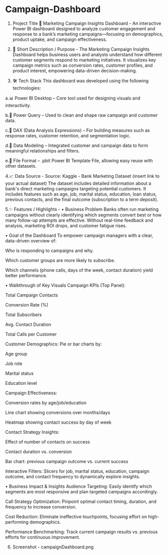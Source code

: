 # Campaign-Dashboard
1. Project Title
📣 Marketing Campaign Insights Dashboard - 
An interactive Power BI dashboard designed to analyze customer engagement and response to a bank’s marketing campaigns—focusing on demographics, product uptake, and campaign effectiveness.

2. 📌 Short Description / Purpose - 
The Marketing Campaign Insights Dashboard helps business users and analysts understand how different customer segments respond to marketing initiatives. It visualizes key campaign metrics such as conversion rates, customer profiles, and product interest, empowering data-driven decision-making.

3. 🛠️ Tech Stack
This dashboard was developed using the following technologies:

a.📊 Power BI Desktop – Core tool used for designing visuals and interactivity.

b.📂 Power Query – Used to clean and shape raw campaign and customer data.

c.🧠 DAX (Data Analysis Expressions) – For building measures such as response rates, customer retention, and segmentation logic.

d.📝 Data Modeling – Integrated customer and campaign data to form meaningful relationships and filters.

e.📁 File Format – .pbit Power BI Template File, allowing easy reuse with other datasets.

4.📈 Data Source - 
Source: Kaggle - Bank Marketing Dataset (insert link to your actual dataset)
The dataset includes detailed information about a bank's direct marketing campaigns targeting potential customers. It includes features such as age, job, marital status, education, loan status, previous contacts, and the final outcome (subscription to a term deposit).

5.✨ Features / Highlights - 
• Business Problem
Banks often run marketing campaigns without clearly identifying which segments convert best or how many follow-up attempts are effective. Without real-time feedback and analysis, marketing ROI drops, and customer fatigue rises.

• Goal of the Dashboard
To empower campaign managers with a clear, data-driven overview of:

Who is responding to campaigns and why.

Which customer groups are more likely to subscribe.

Which channels (phone calls, days of the week, contact duration) yield better performance.

• Walkthrough of Key Visuals
Campaign KPIs (Top Panel):

Total Campaign Contacts

Conversion Rate (%)

Total Subscribers

Avg. Contact Duration

Total Calls per Customer

Customer Demographics:
Pie or bar charts by:

Age group

Job role

Marital status

Education level

Campaign Effectiveness:

Conversion rates by age/job/education

Line chart showing conversions over months/days

Heatmap showing contact success by day of week

Contact Strategy Insights:

Effect of number of contacts on success

Contact duration vs. conversion

Bar chart: previous campaign outcome vs. current success

Interactive Filters:
Slicers for job, marital status, education, campaign outcome, and contact frequency to dynamically explore insights.

• Business Impact & Insights
Audience Targeting: Easily identify which segments are most responsive and plan targeted campaigns accordingly.

Call Strategy Optimization: Pinpoint optimal contact timing, duration, and frequency to increase conversion.

Cost Reduction: Eliminate ineffective touchpoints, focusing effort on high-performing demographics.

Performance Benchmarking: Track current campaign results vs. previous efforts for continuous improvement.

6. Screenshot - campaignDashboard.png

